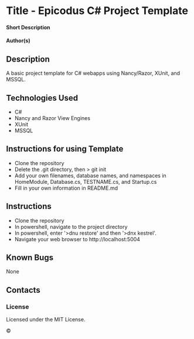 # Title - Epicodus C# Project Template

#### Short Description

#### Author(s)

## Description

A basic project template for C# webapps using Nancy/Razor, XUnit, and MSSQL.

## Technologies Used

* C#
* Nancy and Razor View Engines
* XUnit
* MSSQL

## Instructions for using Template

* Clone the repository
* Delete the .git directory, then > git init
* Add your own filenames, database names, and namespaces in HomeModule, Database.cs, TESTNAME.cs, and Startup.cs
* Fill in your own information in README.md


## Instructions

* Clone the repository
* In powershell, navigate to the project directory
* In powershell, enter '>dnu restore' and then '>dnx kestrel'.
* Navigate your web browser to http://localhost:5004

## Known Bugs

None

## Contacts



### License

Licensed under the MIT License.

&copy;
